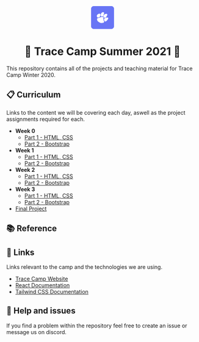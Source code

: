 <p align="center">
  <a href="https://tracecamp.com">
    <img alt="Tracecamp" src="./logo.svg" width="60" />
  </a>
</p>
<h1 align="center">
 🌴 Trace Camp Summer 2021 🥥
</h1>

This repository contains all of the projects and teaching material for Trace Camp Winter 2020.

## 📋 Curriculum

Links to the content we will be covering each day, aswell as the project assignments required for each.

- **Week 0**
  - [Part 1 - HTML, CSS]()
  - [Part 2 - Bootstrap]()
- **Week 1**
  - [Part 1 - HTML, CSS]()
  - [Part 2 - Bootstrap]()
- **Week 2**
  - [Part 1 - HTML, CSS]()
  - [Part 2 - Bootstrap]()
- **Week 3**
  - [Part 1 - HTML, CSS]()
  - [Part 2 - Bootstrap]()
- [Final Project]()

## 📚 Reference


## 🔗 Links

Links relevant to the camp and the technologies we are using.

- [Trace Camp Website](https://tracecamp.com/)
- [React Documentation](https://reactjs.org/docs/introducing-jsx.html)
- [Tailwind CSS Documentation](https://tailwindcss.com/docs)

## 🧯 Help and issues

If you find a problem within the repository feel free to create an issue or message us on discord.
